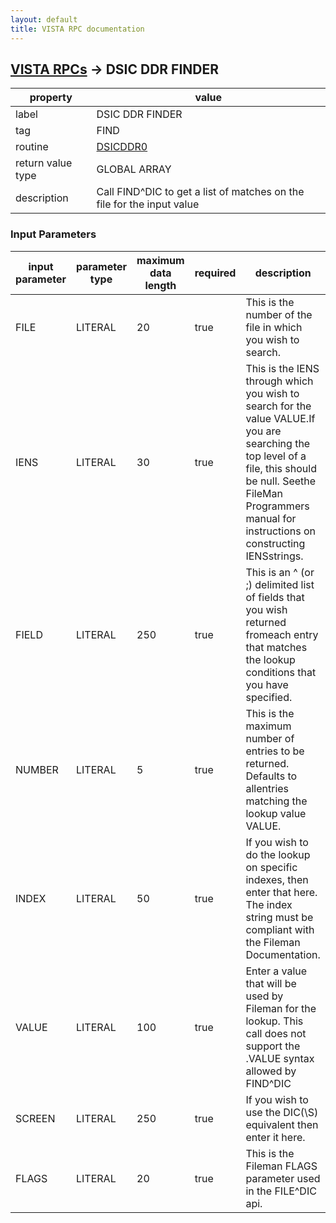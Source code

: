 ```yaml
---
layout: default
title: VISTA RPC documentation
---
```




## [VISTA RPCs](TableOfContent.md) &#8594; DSIC DDR FINDER 

 property | value 
--- | --- 
 label | DSIC DDR FINDER
 tag | FIND
 routine | [DSICDDR0](http://code.osehra.org/dox/Routine_DSICDDR0_source.html)
 return value type | GLOBAL ARRAY
 description | Call FIND^DIC to get a list of matches on the file for the input value

### Input Parameters

| input parameter | parameter type | maximum data length | required | description | 
| --- | --- | --- | --- | --- | 
| FILE | LITERAL | 20 | true | This is the number of the file in which you wish to search. | 
| IENS | LITERAL | 30 | true | This is the IENS through which you wish to search for the value VALUE.If you are searching the top level of a file, this should be null.  Seethe FileMan Programmers manual for instructions on constructing IENSstrings. | 
| FIELD | LITERAL | 250 | true | This is an ^ (or \;\) delimited list of fields that you wish returned fromeach entry that matches the lookup conditions that you have specified. | 
| NUMBER | LITERAL | 5 | true | This is the maximum number of entries to be returned.  Defaults to allentries matching the lookup value VALUE. | 
| INDEX | LITERAL | 50 | true | If you wish to do the lookup on specific indexes, then enter that here.  The index string must be compliant with the Fileman Documentation. | 
| VALUE | LITERAL | 100 | true | Enter a value that will be used by Fileman for the lookup.  This call does not support the .VALUE syntax allowed by FIND^DIC | 
| SCREEN | LITERAL | 250 | true | If you wish to use the DIC(\S\) equivalent then enter it here. | 
| FLAGS | LITERAL | 20 | true | This is the Fileman FLAGS parameter used in the FILE^DIC api. | 